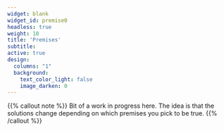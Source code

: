 ```yaml
---
widget: blank
widget_id: premise0
headless: true
weight: 10
title: 'Premises'
subtitle: 
active: true
design:
  columns: "1"
  background:
    text_color_light: false
    image_darken: 0
---
```

{{% callout note %}}
Bit of a work in progress here.  The idea is that the solutions change depending on which premises you pick to be true.
{{% /callout %}}